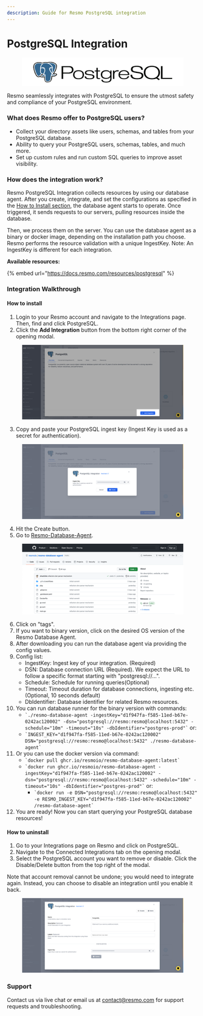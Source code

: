 ```yaml
---
description: Guide for Resmo PostgreSQL integration
---
```


# PostgreSQL Integration

<figure><img src="../.gitbook/assets/postgresql-logo_.png" alt=""><figcaption></figcaption></figure>

Resmo seamlessly integrates with PostgreSQL to ensure the utmost safety and compliance of your PostgreSQL environment.

### What does Resmo offer to PostgreSQL users?

* Collect your directory assets like users, schemas, and tables from your PostgreSQL database.
* Ability to query your PostgreSQL users, schemas, tables, and much more.
* Set up custom rules and run custom SQL queries to improve asset visibility.

### How does the integration work?

Resmo PostgreSQL Integration collects resources by using our database agent. After you create, integrate, and set the configurations as specified in the [How to Install section](postgresql-integration.md#integration-walkthrough), the database agent starts to operate. Once triggered, it sends requests to our servers, pulling resources inside the database.&#x20;

Then, we process them on the server. You can use the database agent as a binary or docker image, depending on the installation path you choose. Resmo performs the resource validation with a unique IngestKey. Note: An IngestKey is different for each integration.

**Available resources:**

{% embed url="https://docs.resmo.com/resources/postgresql" %}

### Integration Walkthrough

#### How to install

1. Login to your Resmo account and navigate to the Integrations page. Then, find and click PostgreSQL.
2. Click the **Add Integration** button from the bottom right corner of the opening modal.

<figure><img src="../.gitbook/assets/add-postgresql.png" alt=""><figcaption></figcaption></figure>

3. Copy and paste your PostgreSQL ingest key (Ingest Key is used as a secret for authentication).

<figure><img src="../.gitbook/assets/postgresql-ingest-key.png" alt=""><figcaption></figcaption></figure>

4. Hit the Create button.
5. Go to [Resmo-Database-Agent](https://github.com/resmoio/resmo-database-agent).

<figure><img src="../.gitbook/assets/resmo-agent.png" alt=""><figcaption></figcaption></figure>

6. Click on "tags".
7. If you want to binary version, click on the desired OS version of the Resmo Database Agent.
8. After downloading you can run the database agent via providing the config values.
9. Config list:
   * IngestKey: Ingest key of your integration. (Required)
   * DSN: Database connection URL (Required). We expect the URL to follow a specific format starting with "postgresql://...".
   * Schedule: Schedule for running queries(Optional)
   * Timeout: Timeout duration for database connections, ingesting etc. (Optional, 10 seconds default)
   * DbIdentifier: Database identifier for related Resmo resources.
10. You can run database runner for the binary version with commands:
    * `` `./resmo-database-agent -ingestKey="d1f947fa-f585-11ed-b67e-0242ac120002" -dsn="postgresql://resmo:resmo@localhost:5432" -schedule="10m" -timeout="10s" -dbIdentifier="postgres-prod"` `` or:
    * `` `INGEST_KEY="d1f947fa-f585-11ed-b67e-0242ac120002" DSN="postgresql://resmo:resmo@localhost:5432" ./resmo-database-agent` ``
11. Or you can use the docker version via command:
    * `` `docker pull ghcr.io/resmoio/resmo-database-agent:latest` ``
    * `` `docker run ghcr.io/resmoio/resmo-database-agent -ingestKey="d1f947fa-f585-11ed-b67e-0242ac120002" -dsn="postgresql://resmo:resmo@localhost:5432" -schedule="10m" -timeout="10s" -dbIdentifier="postgres-prod"` `` or:
      * `` `docker run -e DSN="postgresql://resmo:resmo@localhost:5432" -e RESMO_INGEST_KEY="d1f947fa-f585-11ed-b67e-0242ac120002" /resmo-database-agent` ``
12. You are ready! Now you can start querying your PostgreSQL database resources!

#### How to uninstall

1. Go to your Integrations page on Resmo and click on PostgreSQL.
2. Navigate to the Connected Integrations tab on the opening modal.
3. Select the PostgreSQL account you want to remove or disable. Click the Disable/Delete button from the top right of the modal.&#x20;

Note that account removal cannot be undone; you would need to integrate again. Instead, you can choose to disable an integration until you enable it back.

<figure><img src="../.gitbook/assets/uninstall-postgresql.png" alt=""><figcaption></figcaption></figure>

### Support

Contact us via live chat or email us at contact@resmo.com for support requests and troubleshooting.
